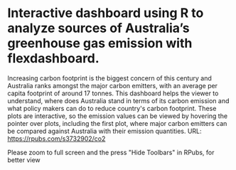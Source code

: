 # Interactive dashboard using R to analyze sources of Australia’s greenhouse gas emission with flexdashboard.
Increasing carbon footprint is the biggest concern of this century and Australia ranks amongst the major carbon emitters, with an average per capita footprint of around 17 tonnes. This dashboard helps the viewer to understand, where does Australia stand in terms of its carbon emission and what policy makers can do to reduce country's carbon footprint. These plots are interactive, so the emission values can be viewed by hovering the pointer over plots, including the first plot, where major carbon emitters can be compared against Australia with their emission quantities.
URL: https://rpubs.com/s3732902/co2

Please zoom to full screen and the press "Hide Toolbars" in RPubs, for better view

